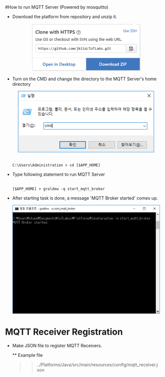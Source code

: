 #How to run MQTT Server (Powered by mosquitto)

* Download the platform from repository and unzip it.

  <center><img src = "../../assets/img/readme_mqtt/clone.png"/></center>

* Turn on the CMD and change the directory to the MQTT Server's home directory

  <center><img src = "../../assets/img/readme_mqtt/cmd.png"/></center>

  ```

  C:\Users\Administration > cd [$APP_HOME]

  ```

* Type following statement to run MQTT Server

  ```

  [$APP_HOME] > graldew -q start_mqtt_broker

  ```

* After starting task is done, a message 'MQTT Broker started' comes up.

  <center><img src = "../../assets/img/readme_mqtt/mqtt_start.png"/></center>
  
# MQTT Receiver Registration

* Make JSON file to register MQTT Receivers.

  ** Example file
  
     >> ../Platforms/Java/src/main/resources/config/mqtt_receiver.json
     
  
